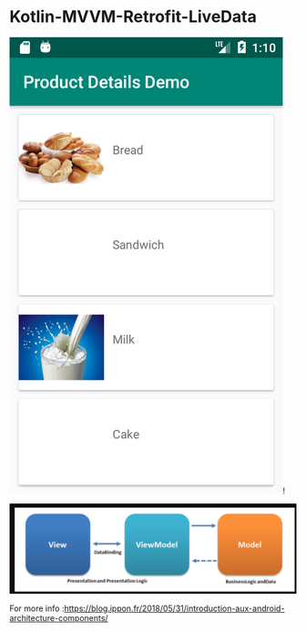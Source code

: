 # Kotlin-MVVM-Retrofit-LiveData
![](Screenshot_1.png)!

![](MVVM.png)


For more info :https://blog.ippon.fr/2018/05/31/introduction-aux-android-architecture-components/
